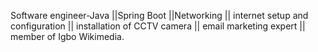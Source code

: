 Software engineer-Java ||Spring Boot ||Networking || internet setup and 
configuration || installation of CCTV camera
|| email marketing expert || member of Igbo Wikimedia.
<!---
Abijoel/Abijoel is a ✨ special ✨ repository because its `README.md` (this file) appears on your GitHub profile.
You can click the Preview link to take a look at your changes.
--->
